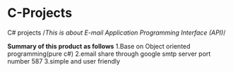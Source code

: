 # C-Projects
C# projects
/*This is about E-mail Application Programming Interface (API)*/

**Summary of this product as follows**
  1.Base on Object oriented programming(pure c#)
  2.email share through google smtp server port number 587
  3.simple and user friendly
